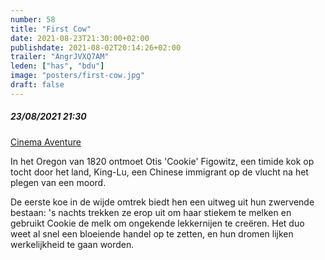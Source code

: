 ```yaml
---
number: 58
title: "First Cow"
date: 2021-08-23T21:30:00+02:00
publishdate: 2021-08-02T20:14:26+02:00
trailer: "AngrJVXQ7AM"
leden: ["has", "bdu"] 
image: "posters/first-cow.jpg"
draft: false
---
```


##### 23/08/2021 21:30

[Cinema Aventure](https://cinema-aventure.be/catalogue/movie/?8D6210B1-D1B3-D256-5556-BD45E67B55AB)

In het Oregon van 1820 ontmoet Otis 'Cookie' Figowitz, een timide kok op tocht door het land,
King-Lu, een Chinese immigrant op de vlucht na het plegen van een moord. 
<!--more-->
De eerste koe in de wijde omtrek biedt hen een uitweg uit hun zwervende bestaan: 's nachts trekken ze erop
uit om haar stiekem te melken en gebruikt Cookie de melk om ongekende lekkernijen te creëren. 
Het duo weet al snel een bloeiende handel op te zetten, en hun dromen lijken werkelijkheid te gaan worden. 